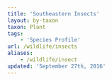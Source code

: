 ```yaml
---
title: 'Southeastern Insects'
layout: by-taxon
taxon: Plant
tags:
    - 'Species Profile'
url: /wildlife/insects
aliases:
    - /wildlife/insect
updated: 'September 27th, 2016'
---
```

